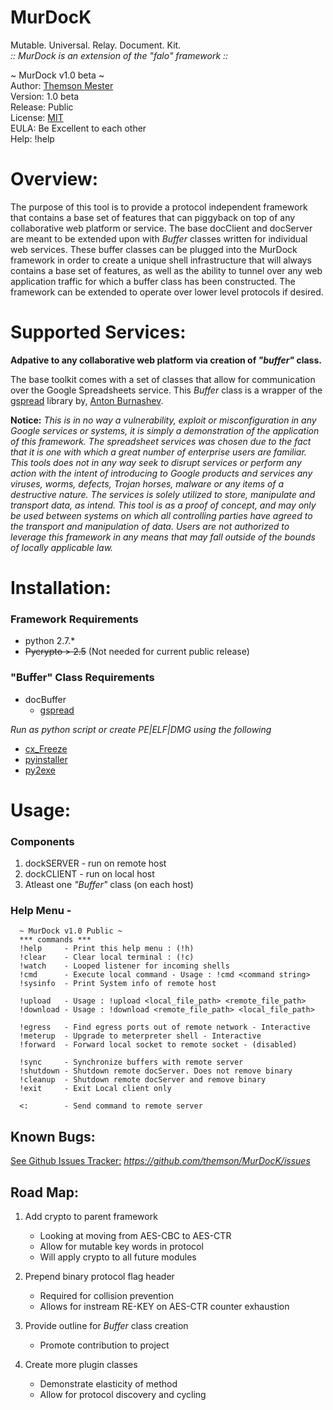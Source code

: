 MurDocK
=======

Mutable. Universal. Relay. Document. Kit.  
*_:: MurDock is an extension of the "falo" framework ::_*
 
 
~ MurDock v1.0 beta ~  
Author:   [Themson Mester](https://twitter.com/ThemsonMester)  
Version:  1.0 beta  
Release:  Public  
License:  [MIT](https://github.com/themson/MurDocK/blob/master/LICENSE)  
EULA:  Be Excellent to each other  
Help:  !help  


# Overview:

The purpose of this tool is to provide a protocol independent framework that contains a base set of features that
can piggyback on top of any collaborative web platform or service. The base docClient and docServer are meant to
be extended upon with _Buffer_ classes written for individual web services. These buffer classes can be plugged
into the MurDock framework in order to create a unique shell infrastructure that will always contains a base set of features, as well as the ability to tunnel over any web application traffic for which a buffer class has been constructed. The framework can be extended to operate over lower level protocols if desired.
	

 
# Supported Services:

**Adpative to any collaborative web platform via creation of _"buffer"_ class.**
  
  
  
The base toolkit comes with a set of classes that allow for communication over the Google Spreadsheets service. This _Buffer_ class is a wrapper of the [gspread](https://github.com/burnash/gspread) library by, [Anton Burnashev](https://github.com/burnash).

	
__Notice:__ _This is in no way a vulnerability, exploit or misconfiguration in any Google services or systems, it is
simply a demonstration of the application of this framework. The spreadsheet services was chosen due
to the fact that it is one with which a great number of enterprise users are familiar. This tools does
not in any way seek to disrupt services or perform any action with the intent of introducing to Google products
and services any viruses, worms, defects, Trojan horses, malware or any items of a destructive nature. The 
services is solely utilized to store, manipulate and transport data, as intend. This tool is as a proof of
concept, and may only be used between systems on which all controlling parties have agreed to the transport
and manipulation of data. Users are not authorized to leverage this framework in any means that may fall outside
of the bounds of locally applicable law._


 
# Installation:
### Framework Requirements
- python 2.7.*
- ~~Pycrypto > 2.5~~ (Not needed for current public release)

### "Buffer" Class Requirements
- docBuffer
	- [gspread](https://github.com/burnash/gspread)

_Run as python script or create PE|ELF|DMG using the following_
- [cx_Freeze](http://cx-freeze.sourceforge.net/index.html)
- [pyinstaller](http://www.pyinstaller.org/)
- [py2exe](http://www.py2exe.org/)
  


# Usage:

### Components
1. dockSERVER - run on remote host
2. dockCLIENT - run on local host    
3. Atleast one _"Buffer"_ class (on each host)
 
### Help Menu -
      ~ MurDock v1.0 Public ~
      *** commands ***
      !help     - Print this help menu : (!h)
      !clear    - Clear local terminal : (!c)
      !watch    - Looped listener for incoming shells              
      !cmd      - Execute local command - Usage : !cmd <command string>
      !sysinfo  - Print System info of remote host
              
      !upload   - Usage : !upload <local_file_path> <remote_file_path>
      !download - Usage : !download <remote_file_path> <local_file_path>
                  
      !egress   - Find egress ports out of remote network - Interactive
      !meterup  - Upgrade to meterpreter shell - Interactive
      !forward  - Forward local socket to remote socket - (disabled)
        
      !sync     - Synchronize buffers with remote server  
      !shutdown - Shutdown remote docServer. Does not remove binary
      !cleanup  - Shutdown remote docServer and remove binary
      !exit     - Exit Local client only
        
      <:        - Send command to remote server
 
 
 
## Known Bugs:
    
[See Github Issues Tracker:](https://github.com/themson/MurDocK/issues) _https://github.com/themson/MurDocK/issues_
 
 
## Road Map:
1. Add crypto to parent framework
   * Looking at moving from AES-CBC to AES-CTR
   * Allow for mutable key words in protocol
   * Will apply crypto to all future modules
  

2. Prepend binary protocol flag header
   * Required for collision prevention 
   * Allows for instream RE-KEY on AES-CTR counter exhaustion
  

3. Provide outline for _Buffer_ class creation
   * Promote contribution to project
  

4. Create more plugin classes
   * Demonstrate elasticity of method
   * Allow for protocol discovery and cycling


